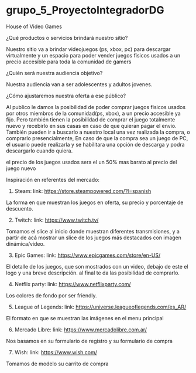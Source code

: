 # grupo_5_ProyectoIntegradorDG

House of Video Games

¿Qué productos o servicios brindará nuestro sitio?

Nuestro sitio va a brindar videojuegos (ps, xbox, pc) para descargar virtualmente y un espacio para poder vender juegos fisicos usados a un precio accesible para toda la comunidad de gamers

¿Quién será nuestra audiencia objetivo?

Nuestra audiencia van a ser adolescentes y adultos jovenes.

¿Cómo ajustaremos nuestra oferta a ese público?

Al publico le damos la posibilidad de poder comprar juegos fisicos usados por otros miembros de la comunidad(ps, xbox), a un precio accesible ya fijo. Pero también tienen la posibilidad de comprar el juego totalmente nuevo y recebirlo en sus casas en caso de que quieran pagar el envio. También pueden ir a buscarlo a nuestro local una vez realizada la compra, o comprarlo presencialmente, En caso de que la compra sea un juego de PC, el usuario puede realizarla y se habilitara una opción de descarga y podra descargarlo cuando quiera.

el precio de los juegos usados sera el un 50% mas barato al precio del juego nuevo

Inspiración en referentes del mercado:

1) Steam:
link: https://store.steampowered.com/?l=spanish

La forma en que muestran los juegos en oferta, su precio y porcentaje de descuento.

2) Twitch:
link: https://www.twitch.tv/

Tomamos el slice al inicio donde muestran diferentes transmisiones, y a partir de acá mostrar un slice de los juegos más destacados con imagen dinámica/video.

3) Epic Games:
link: https://www.epicgames.com/store/en-US/

El detalle de los juegos, que son mostrados con un video, debajo de este el logo y una breve descripción. al final te da las posibilidad de comprarlo.

4) Netflix party:
link: https://www.netflixparty.com/

Los colores de fondo por ser friendly.

5) League of Legends:
link: https://universe.leagueoflegends.com/es_AR/

El formato en que se muestran las imágenes en el menu principal

6) Mercado Libre:
link: https://www.mercadolibre.com.ar/

Nos basamos en su formulario de registro y su formulario de compra

7) Wish:
link: https://www.wish.com/

Tomamos de modelo su carrito de compra
